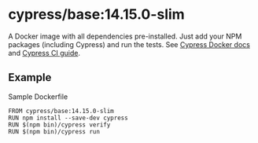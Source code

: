 <!-- WARNING: this file was autogenerated by generate-base-image.js -->
# cypress/base:14.15.0-slim

A Docker image with all dependencies pre-installed.
Just add your NPM packages (including Cypress) and run the tests.
See [Cypress Docker docs](https://on.cypress.io/docker) and
[Cypress CI guide](https://on.cypress.io/ci).

## Example

Sample Dockerfile

```
FROM cypress/base:14.15.0-slim
RUN npm install --save-dev cypress
RUN $(npm bin)/cypress verify
RUN $(npm bin)/cypress run
```
